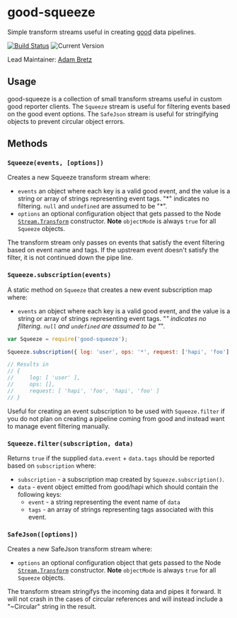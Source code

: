# good-squeeze

Simple transform streams useful in creating [good](https://github.com/hapijs/good) data pipelines.

[![Build Status](https://travis-ci.org/hapijs/good-squeeze.svg?branch=master&style=flat)](https://travis-ci.org/hapijs/good-squeeze)
![Current Version](https://img.shields.io/npm/v/good-squeeze.svg?style=flat)

Lead Maintainer: [Adam Bretz](https://github.com/arb)

## Usage

good-squeeze is a collection of small transform streams useful in custom good reporter clients. The `Squeeze` stream is useful for filtering events based on the good event options. The `SafeJson` stream is useful for stringifying objects to prevent circular object errors.

## Methods

### `Squeeze(events, [options])`

Creates a new Squeeze transform stream where:

- `events` an object where each key is a valid good event, and the value is a string or array of strings representing event tags. "\*" indicates no filtering. `null` and `undefined` are assumed to be "\*".
- `options` an optional configuration object that gets passed to the Node [`Stream.Transform`](http://nodejs.org/api/stream.html#stream_class_stream_transform) constructor. **Note** `objectMode` is always `true` for all `Squeeze` objects.

The transform stream only passes on events that satisfy the event filtering based on event name and tags. If the upstream event doesn't satisfy the filter, it is not continued down the pipe line.

### `Squeeze.subscription(events)`

A static method on `Squeeze` that creates a new event subscription map where:

- `events` an object where each key is a valid good event, and the value is a string or array of strings representing event tags. "*" indicates no filtering. `null` and `undefined` are assumed to be "*".

```js
var Squeeze = require('good-squeeze');

Squeeze.subscription({ log: 'user', ops: '*', request: ['hapi', 'foo'] });

// Results in
// {
//     log: [ 'user' ],
//     ops: [],
//     request: [ 'hapi', 'foo', 'hapi', 'foo' ]
// }
```

Useful for creating an event subscription to be used with `Squeeze.filter` if you do not plan on creating a pipeline coming from good and instead want to manage event filtering manually.


### `Squeeze.filter(subscription, data)`

Returns `true` if the supplied `data.event` + `data.tags` should be reported based on `subscription` where:

- `subscription` - a subscription map created by `Squeeze.subscription()`.
- `data` - event object emitted from good/hapi which should contain the following keys:
    - `event` - a string representing the event name of `data`
    - `tags` - an array of strings representing tags associated with this event.

### `SafeJson([options])`

Creates a new SafeJson transform stream where:

- `options` an optional configuration object that gets passed to the Node [`Stream.Transform`](http://nodejs.org/api/stream.html#stream_class_stream_transform) constructor. **Note** `objectMode` is always `true` for all `Squeeze` objects.

The transform stream stringifys the incoming data and pipes it forward. It will not crash in the cases of circular references and will instead include a "~Circular" string in the result.

